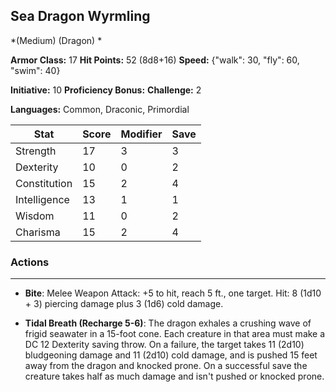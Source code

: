 ## Sea Dragon Wyrmling
*(Medium) (Dragon) *

**Armor Class:** 17
**Hit Points:** 52 (8d8+16)
**Speed:** {"walk": 30, "fly": 60, "swim": 40}

**Initiative:** 10
**Proficiency Bonus:**
**Challenge:** 2

**Languages:** Common, Draconic, Primordial



| Stat | Score | Modifier | Save |
| ---- | ---- | ---- | ---- |
| Strength | 17 | 3 | 3 |
| Dexterity | 10 | 0 | 2 |
| Constitution | 15 | 2 | 4 |
| Intelligence | 13 | 1 | 1 |
| Wisdom | 11 | 0 | 2 |
| Charisma | 15 | 2 | 4 |

### Actions
 --- 
- **Bite**: Melee Weapon Attack: +5 to hit, reach 5 ft., one target. Hit: 8 (1d10 + 3) piercing damage plus 3 (1d6) cold damage.

- **Tidal Breath (Recharge 5-6)**: The dragon exhales a crushing wave of frigid seawater in a 15-foot cone. Each creature in that area must make a DC 12 Dexterity saving throw. On a failure, the target takes 11 (2d10) bludgeoning damage and 11 (2d10) cold damage, and is pushed 15 feet away from the dragon and knocked prone. On a successful save the creature takes half as much damage and isn't pushed or knocked prone.


